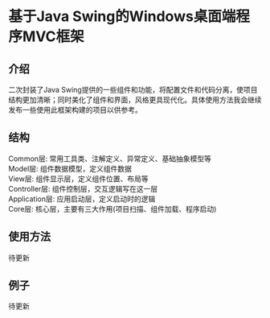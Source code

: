 # 基于Java Swing的Windows桌面端程序MVC框架
## 介绍
二次封装了Java Swing提供的一些组件和功能，将配置文件和代码分离，使项目结构更加清晰；同时美化了组件和界面，风格更具现代化。具体使用方法我会继续发布一些使用此框架构建的项目以供参考。
## 结构
Common层: 常用工具类、注解定义、异常定义、基础抽象模型等  
Model层: 组件数据模型，定义组件数据  
View层: 组件显示层，定义组件位置、布局等  
Controller层: 组件控制层，交互逻辑写在这一层  
Application层: 应用启动层，定义启动时的逻辑  
Core层: 核心层，主要有三大作用(项目扫描、组件加载、程序启动)  
## 使用方法
待更新  
## 例子
待更新  
